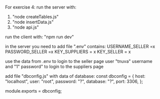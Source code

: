 For exercise 4:
run the server with:

1. "node createTables.js"
2. "node insertData.js"
3. "node api.js"

run the client with:
"npm run dev"

in the server you need to add file ".env" contains:
USERNAME_SELLER =x
PASSWORD_SELLER =x
KEY_SUPPLIERS = x
KEY_SELLER = x

use the data from .env to login to the seller page
user "tnuva" username and "1" password" to login to the suppliers page

add file "dbconfig.js" with data of database:
const dbconfig = {
  host: "localhost",
  user: "root",
  password: "?",
  database: "?",
  port: 3306,
};

module.exports = dbconfig;

